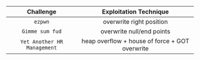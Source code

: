 | Challenge | Exploitation Technique |
| :---: | :---: |
| `ezpwn` | overwrite right position |
| `Gimme sum fud` | overwrite null/end points |
| `Yet Another HR Management` | heap overflow + house of force + GOT overwrite |
